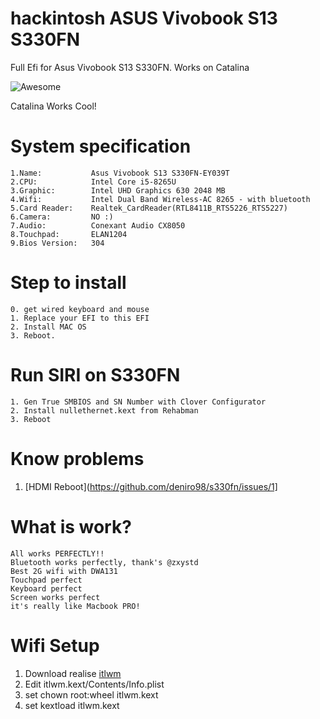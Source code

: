 # hackintosh ASUS Vivobook S13 S330FN
Full Efi for Asus Vivobook S13 S330FN. Works on Catalina

![Awesome](https://github.com/deniro98/s330fn/blob/master/screenshot.png?raw=true)

Catalina Works Cool!

# System specification

    1.Name:           Asus Vivobook S13 S330FN-EY039T
    2.CPU:            Intel Core i5-8265U
    3.Graphic:        Intel UHD Graphics 630 2048 MB
    4.Wifi:           Intel Dual Band Wireless-AC 8265 - with bluetooth 
    5.Card Reader:    Realtek_CardReader(RTL8411B_RTS5226_RTS5227)
    6.Camera:         NO :)
    7.Audio:          Conexant Audio CX8050
    8.Touchpad:       ELAN1204
    9.Bios Version:   304

# Step to install

	0. get wired keyboard and mouse
	1. Replace your EFI to this EFI
	2. Install MAC OS
	3. Reboot.
	
	
# Run SIRI on S330FN

	1. Gen True SMBIOS and SN Number with Clover Configurator
	2. Install nullethernet.kext from Rehabman
	3. Reboot

# Know problems

1. [HDMI Reboot](https://github.com/deniro98/s330fn/issues/1]

# What is work?

    All works PERFECTLY!!
    Bluetooth works perfectly, thank's @zxystd
    Best 2G wifi with DWA131
    Touchpad perfect
    Keyboard perfect
    Screen works perfect
    it's really like Macbook PRO!
    
# Wifi Setup

1. Download realise  [itlwm](https://github.com/zxystd/itlwm) 
2. Edit itlwm.kext/Contents/Info.plist
3. set chown root:wheel itlwm.kext
4. set kextload itlwm.kext
